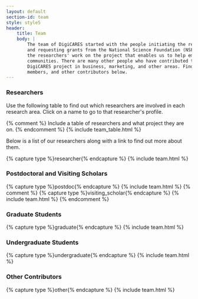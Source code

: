 ```yaml
---
layout: default
section-id: team
style: style5
header:
    title: Team
    body: |
        The team of DigiCARES started with the people initiating the research
        and requesting grants from the National Science Foundation (NSF). It's
        the researchers' work on the project that enables us to help empower
        communities. There are many other people who have contributed to the
        DigiCARES project in business, marketing, and other areas. Find our team
        members, and other contributors below.
---
```


### Researchers

Use the following table to find out which researchers are involved in each
research area. Click on a name to go to that researcher's profile.

{% comment %}
Include a table of researchers and what project they are on.
{% endcomment %}
{% include team_table.html %}

Below is a list of our researchers along with a link to find out more about
them.

{% capture type %}researcher{% endcapture %}
{% include team.html %}

### Postdoctoral and Visiting Scholars

{% capture type %}postdoc{% endcapture %}
{% include team.html %}
{% comment %}
{% capture type %}visiting_scholar{% endcapture %}
{% include team.html %}
{% endcomment %}

### Graduate Students

{% capture type %}graduate{% endcapture %}
{% include team.html %}

### Undergraduate Students

{% capture type %}undergraduate{% endcapture %}
{% include team.html %}

### Other Contributors

{% capture type %}other{% endcapture %}
{% include team.html %}

